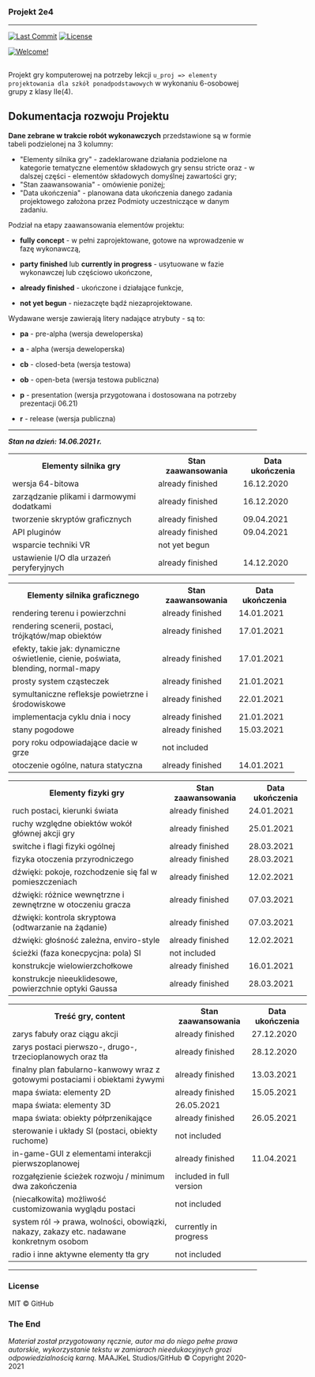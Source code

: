 ### Projekt 2e4

- - -

[![Last Commit](https://img.shields.io/badge/last%20commit-15.11.20-ff69b1)]() [![License](https://img.shields.io/badge/license-MIT-green.svg)](LICENSE.txt) 

[![Welcome!](https://img.shields.io/badge/witamy%20w%20gałęzi%20drp%20repozytorium-Projekt%202e4-blueviolet?logo=chartmogul)](https://github.com/Milo46/Projekt-2e4/tree/drp)

##
Projekt gry komputerowej na potrzeby lekcji  `u_proj => elementy projektowania dla szkół ponadpodstawowych` w wykonaniu 6-osobowej grupy z klasy IIe(4). 


## Dokumentacja rozwoju Projektu

**Dane zebrane w trakcie robót wykonawczych** przedstawione są w formie tabeli podzielonej na 3 kolumny:
 - "Elementy silnika gry" - zadeklarowane działania podzielone na kategorie tematyczne elementów składowych gry sensu stricte oraz - w dalszej części - elementów składowych domyślnej zawartości gry;
 - "Stan zaawansowania" - omówienie poniżej;
 - "Data ukończenia" - planowana data ukończenia danego zadania projektowego założona przez Podmioty uczestniczące w danym zadaniu.

Podział na etapy zaawansowania elementów projektu:

- **fully concept** - w pełni zaprojektowane, gotowe na wprowadzenie w fazę wykonawczą,

- **party finished** lub **currently in progress** - usytuowane w fazie wykonawczej lub częściowo ukończone,

- **already finished** - ukończone i działające funkcje,

- **not yet begun** - niezaczęte bądź niezaprojektowane.

Wydawane wersje zawierają litery nadające atrybuty - są to:

- **pa** - pre-alpha (wersja deweloperska)

- **a** - alpha (wersja deweloperska)

- **cb** - closed-beta (wersja testowa)

- **ob** - open-beta (wersja testowa publiczna)

- **p** - presentation (wersja przygotowana i dostosowana na potrzeby prezentacji 06.21)

- **r** - release (wersja publiczna) 
- - -

***Stan na dzień: 14.06.2021 r.***

<table style="width:120%">
  <tr>
    <th style="">Elementy silnika gry</th> 
    <th>Stan zaawansowania</th>
    <th>Data ukończenia</th>
  </tr>
  <tr>
    <td>wersja 64-bitowa</td>
    <td>already finished</td> 
    <td>16.12.2020</td>
  </tr>
 <tr>
    <td>zarządzanie plikami i darmowymi dodatkami</td>
    <td>already finished</td>
    <td>16.12.2020</td>
  </tr>
 <tr>
    <td>tworzenie skryptów graficznych</td>
    <td>already finished</td> 
	<td>09.04.2021</td>
  </tr>
 <tr>
    <td>API pluginów</td>
    <td>already finished</td> 
	<td>09.04.2021</td>
  </tr>
 <tr>
    <td>wsparcie techniki VR</td>
    <td>not yet begun</td> 
  </tr>
 <tr>
    <td>ustawienie I/O dla urzazeń peryferyjnych</td>
    <td>already finished</td> 
    <td>14.12.2020</td>
  </tr>
</table>

<table style="width:115%">
  <tr>
    <th>Elementy silnika graficznego</th> 
    <th>Stan zaawansowania</th>
    <th>Data ukończenia</th>
  </tr>
  <tr>
    <td>rendering terenu i powierzchni</td>
    <td>already finished</td>
    <td>14.01.2021</td>
  </tr>
 <tr>
    <td>rendering scenerii, postaci, trójkątów/map obiektów </td>
    <td>already finished</td>
    <td>17.01.2021</td>
  </tr>
 <tr>
    <td>efekty, takie jak: dynamiczne oświetlenie, cienie, 
poświata, blending, normal-mapy</td>
    <td>already finished</td>
    <td>17.01.2021</td>
  </tr>
 <tr>
    <td>prosty system cząsteczek</td>
    <td>already finished</td>
    <td>21.01.2021</td>
  </tr>
 <tr>
    <td>symultaniczne refleksje powietrzne i środowiskowe</td>
    <td>already finished</td>
    <td>22.01.2021</td>
  </tr>
 <tr>
    <td>implementacja cyklu dnia i nocy</td>
    <td>already finished</td>
	<td>21.01.2021</td>
  </tr>
 <tr>
    <td>stany pogodowe</td>
    <td>already finished</td> 
	<td>15.03.2021</td>
  </tr>
 <tr>
    <td>pory roku odpowiadające dacie w grze</td>
    <td>not included</td> 
  </tr>
 <tr>
    <td>otoczenie ogólne, natura statyczna</td>
    <td>already finished</td>
    <td>14.01.2021</td>
  </tr>
</table>

<table style="width:120%">
  <tr>
    <th>Elementy fizyki gry</th> 
    <th>Stan zaawansowania</th>
    <th>Data ukończenia</th>
  </tr>
  <tr>
    <td>ruch postaci, kierunki świata</td>
    <td>already finished</td>
    <td>24.01.2021</td>
  </tr>
 <tr>
    <td>ruchy względne obiektów wokół głównej akcji gry</td>
    <td>already finished</td>
    <td>25.01.2021</td>
  </tr>
 <tr>
    <td>switche i flagi fizyki ogólnej</td>
    <td>already finished</td>
	<td>28.03.2021</td>
  </tr>
 <tr>
    <td>fizyka otoczenia przyrodniczego</td>
    <td>already finished</td>
	<td>28.03.2021</td> 
  </tr>
 <tr>
    <td>dźwięki: pokoje, rozchodzenie się fal w pomieszczeniach</td>
    <td>already finished</td>
	<td>12.02.2021</td> 	
  </tr>
 <tr>
    <td>dźwięki: różnice wewnętrzne i zewnętrzne w otoczeniu gracza</td>
    <td>already finished</td>
	<td>07.03.2021</td> 
  </tr>
 <tr>
    <td>dźwięki: kontrola skryptowa (odtwarzanie na żądanie)</td>
    <td>already finished</td>
	<td>07.03.2021</td> 
  </tr>
 <tr>
    <td>dźwięki: głośność zależna, enviro-style</td>
    <td>already finished</td>
	<td>12.02.2021</td> 
  </tr>
  <tr>
    <td>ścieżki (faza konecpycjna: pola) SI</td>
    <td>not included</td> 
  </tr>
  <tr>
    <td>konstrukcje wielowierzchołkowe</td>
    <td>already finished</td>
    <td>16.01.2021</td>
  </tr>
  <tr>
    <td>konstrukcje nieeuklidesowe, powierzchnie optyki Gaussa</td>
    <td>already finished</td>
	<td>28.03.2021</td> 
  </tr>
</table>

<table style="width:120%">
  <tr>
    <th>Treść gry, content</th> 
    <th>Stan zaawansowania</th>
    <th>Data ukończenia</th>
  </tr>
  <tr>
    <td>zarys fabuły oraz ciągu akcji</td>
    <td>already finished</td>
    <td>27.12.2020</td>
  </tr>
 <tr>
    <td>zarys postaci pierwszo-, drugo-, trzecioplanowych oraz tła</td>
    <td>already finished</td> 
    <td>28.12.2020</td>
  </tr>
 <tr>
    <td>finalny plan fabularno-kanwowy wraz z gotowymi postaciami i obiektami żywymi</td>
    <td>already finished</td>
	<td>13.03.2021</td>
  </tr>
 <tr>
    <td>mapa świata: elementy 2D</td>
    <td>already finished</td>
	<td>15.05.2021</td>	
  </tr>
 <tr>
    <td>mapa świata: elementy 3D</td>
    <td>26.05.2021</td>	
  </tr>
 <tr>
    <td>mapa świata: obiekty półprzenikające</td>
    <td>already finished</td>
	<td>26.05.2021</td>	
  </tr>
  <tr>
    <td>sterowanie i układy SI (postaci, obiekty ruchome)</td>
    <td>not included</td> 
  </tr>
  <tr>
    <td>in-game-GUI z elementami interakcji pierwszoplanowej</td>
    <td>already finished</td>
	<td>11.04.2021</td>
  </tr>
  <tr>
    <td>rozgałęzienie ścieżek rozwoju / minimum dwa zakończenia</td>
    <td>included in full version</td> 
  </tr>
  <tr>
    <td>(niecałkowita) możliwość customizowania wyglądu postaci</td>
    <td>not included</td> 
  </tr>
  <tr>
    <td>system ról -> prawa, wolności, obowiązki, nakazy, zakazy etc. nadawane konkretnym osobom</td>
    <td>currently in progress</td> 
  </tr>
  <tr>
    <td>radio i inne aktywne elementy tła gry</td>
    <td>not included</td> 
  </tr>
</table>

 - - - 
 ### License
 MIT © GitHub

### The End

*Materiał został przygotowany ręcznie, autor ma do niego pełne prawa autorskie, wykorzystanie tekstu w zamiarach nieedukacyjnych grozi odpowiedzialnością karną.*
 MAAJKeL Studios/GitHub © Copyright 2020-2021
